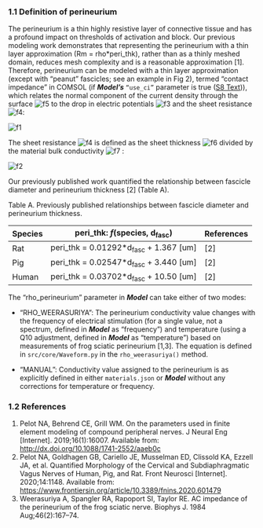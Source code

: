 ### 1.1 Definition of perineurium

The perineurium is a thin highly resistive layer of connective tissue
and has a profound impact on thresholds of activation and block. Our
previous modeling work demonstrates that representing the perineurium
with a thin layer approximation (Rm = rho\*peri\_thk), rather than as a
thinly meshed domain, reduces mesh complexity and is a reasonable
approximation \[1\]. Therefore, perineurium can be modeled with a thin
layer approximation (except with “peanut” fascicles; see an example in
Fig 2), termed “contact impedance” in COMSOL (if ***Model’s***
`“use_ci”` parameter is true ([S8 Text](https://github.com/wmglab-duke/ascent/wiki/S8:-JSON-file-parameter-guide))), which relates the normal component of
the current density through the surface
![f5] to the drop in electric
potentials ![f3] and the sheet resistance ![f4]:

![f1]

The sheet resistance ![f4] is defined as the sheet thickness
![f6] divided by the material bulk conductivity ![f7] :

![f2]

Our previously published work quantified the relationship between fascicle diameter and perineurium thickness \[2\] (Table A). 

Table A. Previously published relationships between fascicle diameter and
perineurium thickness.

| **Species** | **peri\_thk:** ***f*(species, d<sub>fasc</sub>)** | **References** |
| ----------- | ------------------------------------------------------------ | -------------- |
| Rat         | peri\_thk = 0.01292\*d<sub>fasc</sub> + 1.367 \[um\]         | \[2\]         |
| Pig         | peri\_thk = 0.02547\*d<sub>fasc</sub> + 3.440 \[um\]         | \[2\]         |
| Human       | peri\_thk = 0.03702\*d<sub>fasc</sub> + 10.50 \[um\]         | \[2\]         |


The “rho\_perineurium” parameter in ***Model*** can take either of two
modes:

  - “RHO\_WEERASURIYA”: The perineurium conductivity value changes with the frequency of electrical stimulation (for
    a single value, not a spectrum, defined in ***Model*** as
    “frequency”) and temperature (using a Q10 adjustment, defined in
    ***Model*** as “temperature”) based on measurements of frog sciatic
    perineurium \[1,3\]. The equation is defined in
    `src/core/Waveform.py` in the `rho_weerasuriya()` method.

  - “MANUAL”: Conductivity value assigned to the perineurium is as
    explicitly defined in either `materials.json` or ***Model*** without
    any corrections for temperature or frequency.

### 1.2 References
1. Pelot NA, Behrend CE, Grill WM. On the parameters used in finite element modeling of compound peripheral nerves. J Neural Eng [Internet]. 2019;16(1):16007. Available from: http://dx.doi.org/10.1088/1741-2552/aaeb0c
2. 	Pelot NA, Goldhagen GB, Cariello JE, Musselman ED, Clissold KA, Ezzell JA, et al. Quantified Morphology of the Cervical and Subdiaphragmatic Vagus Nerves of Human, Pig, and Rat. Front Neurosci [Internet]. 2020;14:1148. Available from: https://www.frontiersin.org/article/10.3389/fnins.2020.601479
3. 	Weerasuriya A, Spangler RA, Rapoport SI, Taylor RE. AC impedance of the perineurium of the frog sciatic nerve. Biophys J. 1984 Aug;46(2):167–74. 

[f1]: https://chart.apis.google.com/chart?cht=tx&chl=\vec{n}\cdot\vec{J_{1}}=\frac{1}{\rho_{s}}(V_{1}-V_{2})
[f2]: https://chart.apis.google.com/chart?cht=tx&chl=\rho_{s}=\frac{d_{s}}{\sigma_{s}}
[f3]: https://chart.apis.google.com/chart?cht=tx&chl=(V_{1}-V_{2})
[f4]: https://chart.apis.google.com/chart?cht=tx&chl=(\rho_{s})
[f5]: https://chart.apis.google.com/chart?cht=tx&chl=(\vec{n}\cdot\vec{J_{1}})
[f6]: https://chart.apis.google.com/chart?cht=tx&chl=(\d_{s})
[f7]: https://chart.apis.google.com/chart?cht=tx&chl=(\sigma_{s})